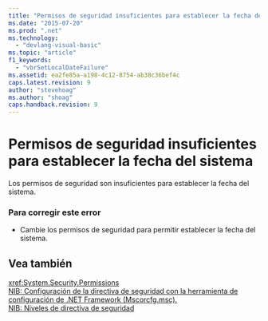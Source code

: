 ```yaml
---
title: "Permisos de seguridad insuficientes para establecer la fecha del sistema | Microsoft Docs"
ms.date: "2015-07-20"
ms.prod: ".net"
ms.technology: 
  - "devlang-visual-basic"
ms.topic: "article"
f1_keywords: 
  - "vbrSetLocalDateFailure"
ms.assetid: ea2fe85a-a198-4c12-8754-ab38c36bef4c
caps.latest.revision: 9
author: "stevehoag"
ms.author: "shoag"
caps.handback.revision: 9
---
```

# Permisos de seguridad insuficientes para establecer la fecha del sistema
Los permisos de seguridad son insuficientes para establecer la fecha del sistema.  
  
### Para corregir este error  
  
-   Cambie los permisos de seguridad para permitir establecer la fecha del sistema.  
  
## Vea también  
 <xref:System.Security.Permissions>   
 [NIB: Configuración de la directiva de seguridad con la herramienta de configuración de .NET Framework \(Mscorcfg.msc\).](http://msdn.microsoft.com/es-es/3c6ad87f-2c88-4f7b-87e6-8228c5d09866)   
 [NIB: Niveles de directiva de seguridad](http://msdn.microsoft.com/es-es/5ebf4b78-548d-484d-b1e3-8325138b7413)